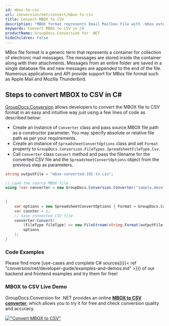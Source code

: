 ```yaml
---
id: mbox-to-csv
url: conversion/net/convert/mbox-to-csv
title: Convert MBOX to CSV
description: "MBOX format represents Email Mailbox File with .mbox extension. Learn how to convert MBOX to CSV file programmatically in C# language using GroupDocs.Conversion for .NET library."
keywords: Convert MBOX to CSV in C#
productName: GroupDocs.Conversion for .NET
hideChildren: False
---
```


MBox file format is a generic term that represents a container for collection of electronic mail messages. The messages are stored inside the container along with their attachments. Messages from an entire folder are saved in a single database file and new messages are appended to the end of the file. Numerous applications and API provide support for MBox file format such as Apple Mail and Mozilla Thunderbird.

## Steps to convert MBOX to CSV in C#

[GroupDocs.Conversion](https://products.groupdocs.com/conversion/net) allows developers to convert the MBOX file to CSV format in an easy and intuitive way just using a few lines of code as described below:

* Create an instance of `Converter` class and pass source MBOX file path as a constructor parameter. You may specify absolute or relative file path as per your requirements. 
* Create an instance of `SpreadsheetConvertOptions` class and set `Format` property to `GroupDocs.Conversion.FileTypes.SpreadsheetFileType.Csv`.
* Call `Converter` class `Convert` method and pass the filename for the converted CSV file and the `SpreadsheetConvertOptions` object from the previous step as parameters.

```csharp
string outputFile = "mbox-converted-{0}-to.csv";

// Load the source MBOX file
using (var converter = new GroupDocs.Conversion.Converter("sample.mbox", fileType => fileType == EmailFileType.Mbox
                                                                                                            ? new MboxLoadOptions()
                                                                                                            : null))
{
    var options = new SpreadsheetConvertOptions { Format = GroupDocs.Conversion.FileTypes.SpreadsheetFileType.Csv };
	var counter = 1;
    // Save converted CSV file
    converter.Convert(
		(FileType fileType) => new FileStream(string.Format(outputFile, counter++), FileMode.Create),
        options
    );            
}
```

### Code Examples

Please find more [use-cases and complete C# sources]({{< ref "conversion/net/developer-guide/examples-and-demos.md" >}}) of our backend and frontend examples and try them for free!

### MBOX to CSV Live Demo

GroupDocs.Conversion for .NET provides an online [**MBOX to CSV converter**](https://products.groupdocs.app/conversion/mbox-to-csv), which allows you to try it for free and check conversion quality and accuracy.

[!["Convert MBOX to CSV"](conversion/net/images/convert-to-csv/convert-mbox-to-csv.png)](https://products.groupdocs.app/conversion/mbox-to-csv)